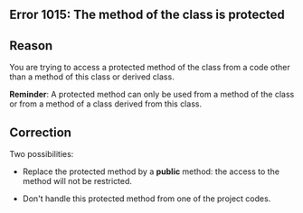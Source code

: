 
## Error 1015: The method of the class is protected
			



<a name="NOTE1"></a>
<a name="NOTE1_1"></a>


## Reason
<a name="reason_ELTTEXTE000070"></a>
You are trying to access a protected method of the class from a code other than a method of this class or derived class.

**Reminder**: A protected method can only be used from a method of the class or from a method of a class derived from this class.

<a name="NOTE2"></a>
<a name="NOTE2_1"></a>


## Correction
<a name="correction_ELTTEXTE000094"></a>
Two possibilities:

- Replace the protected method by a **public** method: the access to the method will not be restricted.

- Don't handle this protected method from one of the project codes.






